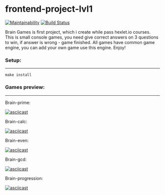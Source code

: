 # frontend-project-lvl1

[![Maintainability](https://api.codeclimate.com/v1/badges/5e5191fea1d8c1d09713/maintainability)](https://codeclimate.com/github/heyMakar/frontend-project-lvl1/maintainability)
[![Build Status](https://travis-ci.org/heyMakar/frontend-project-lvl1.svg?branch=master)](https://travis-ci.org/heyMakar/frontend-project-lvl1)

Brain Games is first project, which i create while pass hexlet.io courses. 
This is small console games, you need give correct answers on 3 questions to win, if answer is wrong - game finished.
All games have common game engine, you can add your own game use this engine.
Enjoy!

### Setup:
---
`make install`

### Games preview:
***

Brain-prime:

[![asciicast](https://asciinema.org/a/Vd4ta7Ua2LBOjQnj83iwGeSju.svg)](https://asciinema.org/a/Vd4ta7Ua2LBOjQnj83iwGeSju)

Brain-calc:

[![asciicast](https://asciinema.org/a/Fmo5WtQsL8IhUlhdLzjDRZrNm.svg)](https://asciinema.org/a/Fmo5WtQsL8IhUlhdLzjDRZrNm)

Brain-even:

[![asciicast](https://asciinema.org/a/vRUxV6xmD6gVr7LfrOdLd8UCa.svg)](https://asciinema.org/a/vRUxV6xmD6gVr7LfrOdLd8UCa)

Brain-gcd:

[![asciicast](https://asciinema.org/a/QzhehzXZwPSgygiWnh2zqsOvY.svg)](https://asciinema.org/a/QzhehzXZwPSgygiWnh2zqsOvY)

Brain-progression:

[![asciicast](https://asciinema.org/a/P4Yt5lPFyi25Wekbo39svnKlT.svg)](https://asciinema.org/a/P4Yt5lPFyi25Wekbo39svnKlT)
